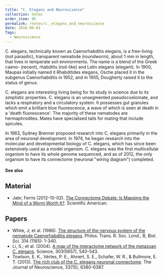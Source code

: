 ```yaml
---
title: "C. Elegans and Neuroscience"
collection: notes
order_item: 95
permalink: /notes/c._elegans_and_neuroscience
date: 2016-06-01
Tags:
  - Neuroscience
---
```


C. elegans, technically known as Caenorhabditis elegans, is a free-living (not parasitic), transparent nematode (roundworm), about 1 mm in length, that lives in temperate soil environments. The name is a blend of the Greek caeno- (recent), rhabditis (rod-like) and Latin elegans (elegant). In 1900, Maupas initially named it Rhabditides elegans, Osche placed it in the subgenus Caenorhabditis in 1952, and in 1955, Dougherty raised it to the status of genus.

C. elegans are interesting living being for its study in science due to its simplistic properties. C. elegans is an unsegmented pseudocoelomate, and lacks a respiratory and a circulatory system. It possesses gut granules which emit a brilliant blue fluorescence, a wave of which is seen at death in a 'death fluorescence'. The majority of these nematodes are hermaphrodites. Males have specialised tails for mating that include spicules.

In 1963, Sydney Brenner proposed research into C. elegans primarily in the area of neuronal development. In 1974, he began research into the molecular and developmental biology of C. elegans, which has since been extensively used as a model organism. C. elegans was the first multicellular organism to have its whole genome sequenced, and as of 2012, the only organism to have its connectome (neuronal "wiring diagram") completed.


#### See also



## Material
* Jabr, Ferris (2012-10-02). [The Connectome Debate: Is Mapping the Mind of a Worm Worth It?](http://www.scientificamerican.com/article.cfm?id=c-elegans-connectome). Scientific American.


## Papers
* White, J; et al. (1986). [The structure of the nervous system of the nematode Caenorhabditis elegans](http://citeseerx.ist.psu.edu/viewdoc/download?doi=10.1.1.715.1812&rep=rep1&type=pdf). Philos. Trans. R. Soc. Lond., B, Biol. Sci. 314 (1165): 1-340.
* Li, S.; et al. (2004). [A map of the interactome network of the metazoan C. elegans](http://www.ncbi.nlm.nih.gov/pmc/articles/PMC1698949/). Science, 303(5657), 540-543.
* Towlson, E. K., Vértes, P. E., Ahnert, S. E., Schafer, W. R., & Bullmore, E. T. (2013). [The rich club of the C. elegans neuronal connectome](https://www.jneurosci.org/content/33/15/6380.full). The Journal of Neuroscience, 33(15), 6380-6387.




